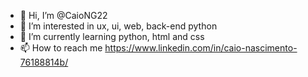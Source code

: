 - 👋 Hi, I’m @CaioNG22
- 👀 I’m interested in ux, ui, web, back-end python
- 🌱 I’m currently learning python, html and css 
- 📫 How to reach me https://www.linkedin.com/in/caio-nascimento-76188814b/

<!---
CaioNG22/CaioNG22 is a ✨ special ✨ repository because its `README.md` (this file) appears on your GitHub profile.
You can click the Preview link to take a look at your changes.
--->
